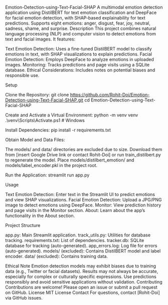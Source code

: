 Emotion-Detection-using-Text-Facial-SHAP
A multimodal emotion detection application using DistilBERT for text emotion classification and DeepFace for facial emotion detection, with SHAP-based explainability for text predictions. Supports eight emotions: anger, disgust, fear, joy, neutral, sadness, shame, and surprise.
Description
This project combines natural language processing (NLP) and computer vision to detect emotions from text and facial images. It features:

Text Emotion Detection: Uses a fine-tuned DistilBERT model to classify emotions in text, with SHAP visualizations to explain predictions.
Facial Emotion Detection: Employs DeepFace to analyze emotions in uploaded images.
Monitoring: Tracks predictions and page visits using a SQLite database.
Ethical Considerations: Includes notes on potential biases and responsible use.

Setup

Clone the Repository:
git clone https://github.com/Rohit-Doi/Emotion-Detection-using-Text-Facial-SHAP.git
cd Emotion-Detection-using-Text-Facial-SHAP


Create and Activate a Virtual Environment:
python -m venv venv
.\venv\Scripts\Activate.ps1  # Windows


Install Dependencies:
pip install -r requirements.txt


Obtain Model and Data Files:

The models/ and data/ directories are excluded due to size. Download them from [insert Google Drive link or contact Rohit-Doi] or run train_distilbert.py to regenerate the model.
Place models/distilbert_emotion/ and models/label_encoder.pkl in the project root.


Run the Application:
streamlit run app.py



Usage

Text Emotion Detection: Enter text in the Streamlit UI to predict emotions and view SHAP visualizations.
Facial Emotion Detection: Upload a JPG/PNG image to detect emotions using DeepFace.
Monitor: View prediction history and page visits in the Monitor section.
About: Learn about the app’s functionality in the About section.

Project Structure

app.py: Main Streamlit application.
track_utils.py: Utilities for database tracking.
requirements.txt: List of dependencies.
tracker.db: SQLite database for tracking (auto-generated).
app_errors.log: Log file for errors (auto-generated).
models/ (excluded): Contains DistilBERT model and label encoder.
data/ (excluded): Contains training data.

Ethical Note
Emotion detection models may exhibit biases due to training data (e.g., Twitter or facial datasets). Results may not always be accurate, especially for complex or culturally specific expressions. Use predictions responsibly and avoid sensitive applications without validation.
Contributing
Contributions are welcome! Please open an issue or submit a pull request on GitHub.
License
MIT License
Contact
For questions, contact [Rohit-Doi] via GitHub issues.
